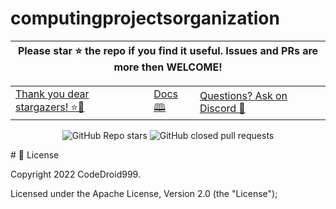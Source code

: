 ﻿# computingprojectsorganization
<div align=center>
         
| **Please star ⭐ the repo if you find it useful. Issues and PRs are more then WELCOME!** |
| --- |
         
<table><tbody><tr><td><a href="https://github.com/CodeDroid999/CryptPy/stargazers"> Thank you dear stargazers! ⭐🤩 </a></td><td> <a href="https://github.com//">Docs 🕮 </a></td><td><a href="https://discord.gg/CmFvFJDXZv"> Questions? Ask on Discord 💬 </a></td></tr></tbody></table>

![GitHub Repo stars](https://img.shields.io/github/stars/JovianX/Service-Hub)
![GitHub closed pull requests](https://img.shields.io/github/issues-pr-closed/JovianX/Service-Hub)
<!--![GitHub contributors](https://img.shields.io/github/contributors/CryptPy)
![Subreddit subscribers](https://img.shields.io/reddit/subreddit-subscribers/platform_engineering)
![Discord](https://img.shields.io/discord/1014893148599754894)
[![StandWithUkraine](https://raw.githubusercontent.com/vshymanskyy/StandWithUkraine/main/badges/StandWithUkraine.svg)](https://github.com/vshymanskyy/StandWithUkraine/blob/main/docs/README.md)--->
</div>
# 📜 License

Copyright 2022 CodeDroid999.

Licensed under the Apache License, Version 2.0 (the "License");

